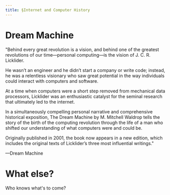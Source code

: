 ```yaml
---
title: §Internet and Computer History
---
```

# Dream Machine

"Behind every great revolution is a vision, and behind one of the greatest revolutions of our time—personal computing—is the vision of J. C. R. Licklider.

He wasn’t an engineer and he didn’t start a company or write code; instead, he was a relentless visionary who saw great potential in the way individuals could interact with computers and software.

At a time when computers were a short step removed from mechanical data processors, Licklider was an enthusiastic catalyst for the seminal research that ultimately led to the internet.

In a simultaneously compelling personal narrative and comprehensive historical exposition, The Dream Machine by M. Mitchell Waldrop tells the story of the birth of the computing revolution through the life of a man who shifted our understanding of what computers were and could be.

Originally published in 2001, the book now appears in a new edition, which includes the original texts of Licklider’s three most influential writings."

—Dream Machine

# What else?

Who knows what's to come?